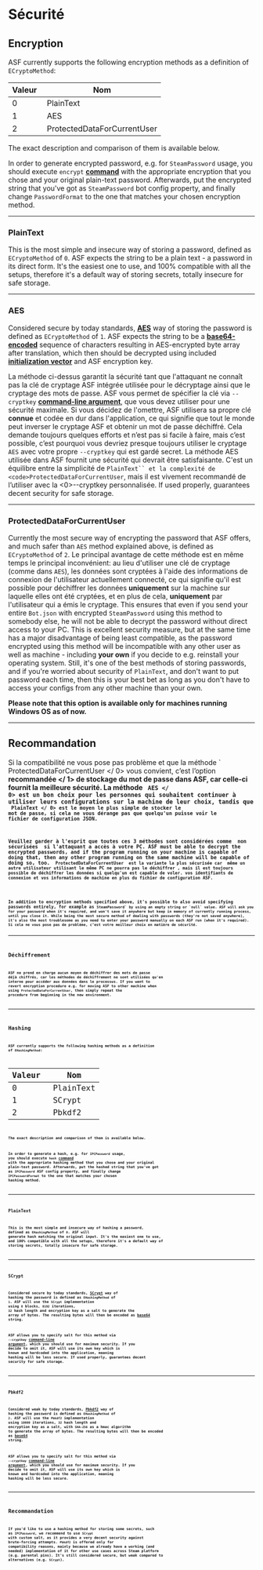 # Sécurité

## Encryption

ASF currently supports the following encryption methods as a definition of `ECryptoMethod`:

| Valeur  | Nom                         |
| ------- | --------------------------- |
| 0       | PlainText                   |
| 1       | AES                         |
| 2       | ProtectedDataForCurrentUser |

The exact description and comparison of them is available below.

In order to generate encrypted password, e.g. for `SteamPassword` usage, you should execute `encrypt` **[command](https://github.com/JustArchiNET/ArchiSteamFarm/wiki/Commands)** with the appropriate encryption that you chose and your original plain-text password. Afterwards, put the encrypted string that you've got as `SteamPassword` bot config property, and finally change `PasswordFormat` to the one that matches your chosen encryption method.

* * *

### PlainText

This is the most simple and insecure way of storing a password, defined as `ECryptoMethod` of `0`. ASF expects the string to be a plain text - a password in its direct form. It's the easiest one to use, and 100% compatible with all the setups, therefore it's a default way of storing secrets, totally insecure for safe storage.

* * *

### AES

Considered secure by today standards, **[AES](https://en.wikipedia.org/wiki/Advanced_Encryption_Standard)** way of storing the password is defined as `ECryptoMethod` of `1`. ASF expects the string to be a **[base64-encoded](https://en.wikipedia.org/wiki/Base64)** sequence of characters resulting in AES-encrypted byte array after translation, which then should be decrypted using included **[initialization vector](https://en.wikipedia.org/wiki/Initialization_vector)** and ASF encryption key.

La méthode ci-dessus garantit la sécurité tant que l'attaquant ne connaît pas la clé de cryptage ASF intégrée utilisée pour le décryptage ainsi que le cryptage des mots de passe. ASF vous permet de spécifier la clé via `--cryptkey` **[command-line argument](https://github.com/JustArchiNET/ArchiSteamFarm/wiki/Command-Line-Arguments)**, que vous devez utiliser pour une sécurité maximale. Si vous décidez de l'omettre, ASF utilisera sa propre clé **connue** et codée en dur dans l'application, ce qui signifie que tout le monde peut inverser le cryptage ASF et obtenir un mot de passe déchiffré. Cela demande toujours quelques efforts et n’est pas si facile à faire, mais c’est possible, c’est pourquoi vous devriez presque toujours utiliser le cryptage `AES` avec votre propre `--cryptkey` qui est gardé secret. La méthode AES utilisée dans ASF fournit une sécurité qui devrait être satisfaisante. C'est un équilibre entre la simplicité de `PlainText`` et la complexité de <code>ProtectedDataForCurrentUser`, mais il est vivement recommandé de l’utiliser avec la <0>--cryptkey</code> personnalisée. If used properly, guarantees decent security for safe storage.

* * *

### ProtectedDataForCurrentUser

Currently the most secure way of encrypting the password that ASF offers, and much safer than `AES` method explained above, is defined as `ECryptoMethod` of `2`. Le principal avantage de cette méthode est en même temps le principal inconvénient: au lieu d'utiliser une clé de cryptage (comme dans `AES`), les données sont cryptées à l'aide des informations de connexion de l'utilisateur actuellement connecté, ce qui signifie qu'il est possible pour déchiffrer les données **uniquement** sur la machine sur laquelle elles ont été cryptées, et en plus de cela, **uniquement** par l'utilisateur qui a émis le cryptage. This ensures that even if you send your entire `Bot.json` with encrypted `SteamPassword` using this method to somebody else, he will not be able to decrypt the password without direct access to your PC. This is excellent security measure, but at the same time has a major disadvantage of being least compatible, as the password encrypted using this method will be incompatible with any other user as well as machine - including **your own** if you decide to e.g. reinstall your operating system. Still, it's one of the best methods of storing passwords, and if you're worried about security of `PlainText`, and don't want to put password each time, then this is your best bet as long as you don't have to access your configs from any other machine than your own.

**Please note that this option is available only for machines running Windows OS as of now.**

* * *

## Recommandation

Si la compatibilité ne vous pose pas problème et que la méthode ` ProtectedDataForCurrentUser </ 0> vous convient, c’est l’option <strong> recommandée </ 1> de stockage du mot de passe dans ASF, car celle-ci fournit la meilleure sécurité. La méthode <code> AES </ 0> est un bon choix pour les personnes qui souhaitent continuer à utiliser leurs configurations sur la machine de leur choix, tandis que <code> PlainText </ 0> est le moyen le plus simple de stocker le mot de passe, si cela ne vous dérange pas que quelqu'un puisse voir le fichier de configuration JSON.</p>

<p>Veuillez garder à l'esprit que toutes ces 3 méthodes sont considérées comme <strong> non sécurisées </ 0> si l'attaquant a accès à votre PC. ASF must be able to decrypt the encrypted passwords, and if the program running on your machine is capable of doing that, then any other program running on the same machine will be capable of doing so, too. <code> ProtectedDataForCurrentUser </ 0> est la variante la plus sécurisée car <strong> même un autre utilisateur utilisant le même PC ne pourra pas le déchiffrer </ 1>, mais il est toujours possible de déchiffrer les données si quelqu'un est capable de voler. vos identifiants de connexion et vos informations de machine en plus du fichier de configuration ASF.</p>

<p>In addition to encryption methods specified above, it's possible to also avoid specifying passwords entirely, for example as <code>SteamPassword` by using an empty string or `null` value. ASF will ask you for your password when it's required, and won't save it anywhere but keep in memory of currently running process, until you close it. While being the most secure method of dealing with passwords (they're not saved anywhere), it's also the most troublesome as you need to enter your password manually on each ASF run (when it's required). Si cela ne vous pose pas de problème, c’est votre meilleur choix en matière de sécurité.

* * *

## Déchiffrement

ASF ne prend en charge aucun moyen de déchiffrer des mots de passe déjà chiffrés, car les méthodes de déchiffrement ne sont utilisées qu'en interne pour accéder aux données dans le processus. If you want to revert encryption procedure e.g. for moving ASF to other machine when using `ProtectedDataForCurrentUser`, then simply repeat the procedure from beginning in the new environment.

* * *

## Hashing

ASF currently supports the following hashing methods as a definition of `EHashingMethod`:

| Valeur  | Nom       |
| ------- | --------- |
| 0       | PlainText |
| 1       | SCrypt    |
| 2       | Pbkdf2    |

The exact description and comparison of them is available below.

In order to generate a hash, e.g. for `IPCPassword` usage, you should execute `hash` **[command](https://github.com/JustArchiNET/ArchiSteamFarm/wiki/Commands)** with the appropriate hashing method that you chose and your original plain-text password. Afterwards, put the hashed string that you've got as `IPCPassword` ASF config property, and finally change `IPCPasswordFormat` to the one that matches your chosen hashing method.

* * *

### PlainText

This is the most simple and insecure way of hashing a password, defined as `EHashingMethod` of `0`. ASF will generate hash matching the original input. It's the easiest one to use, and 100% compatible with all the setups, therefore it's a default way of storing secrets, totally insecure for safe storage.

* * *

### SCrypt

Considered secure by today standards, **[SCrypt](https://en.wikipedia.org/wiki/Scrypt)** way of hashing the password is defined as `EHashingMethod` of `1`. ASF will use the `SCrypt` implementation using `8` blocks, `8192` iterations, `32` hash length and encryption key as a salt to generate the array of bytes. The resulting bytes will then be encoded as **[base64](https://en.wikipedia.org/wiki/Base64)** string.

ASF allows you to specify salt for this method via `--cryptkey` **[command-line argument](https://github.com/JustArchiNET/ArchiSteamFarm/wiki/Command-Line-Arguments)**, which you should use for maximum security. If you decide to omit it, ASF will use its own key which is **known** and hardcoded into the application, meaning hashing will be less secure. If used properly, guarantees decent security for safe storage.

* * *

### Pbkdf2

Considered weak by today standards, **[Pbkdf2](https://en.wikipedia.org/wiki/PBKDF2)** way of hashing the password is defined as `EHashingMethod` of `2`. ASF will use the `Pbkdf2` implementation using `10000` iterations, `32` hash length and encryption key as a salt, with `SHA-256` as a hmac algorithm to generate the array of bytes. The resulting bytes will then be encoded as **[base64](https://en.wikipedia.org/wiki/Base64)** string.

ASF allows you to specify salt for this method via `--cryptkey` **[command-line argument](https://github.com/JustArchiNET/ArchiSteamFarm/wiki/Command-Line-Arguments)**, which you should use for maximum security. If you decide to omit it, ASF will use its own key which is **known** and hardcoded into the application, meaning hashing will be less secure.

* * *

## Recommandation

If you'd like to use a hashing method for storing some secrets, such as `IPCPassword`, we recommend to use `SCrypt` with custom salt, as it provides a very decent security against brute-forcing attempts. `Pbkdf2` is offered only for compatibility reasons, mainly because we already have a working (and needed) implementation of it for other use cases across Steam platform (e.g. parental pins). It's still considered secure, but weak compared to alternatives (e.g. `SCrypt`).
